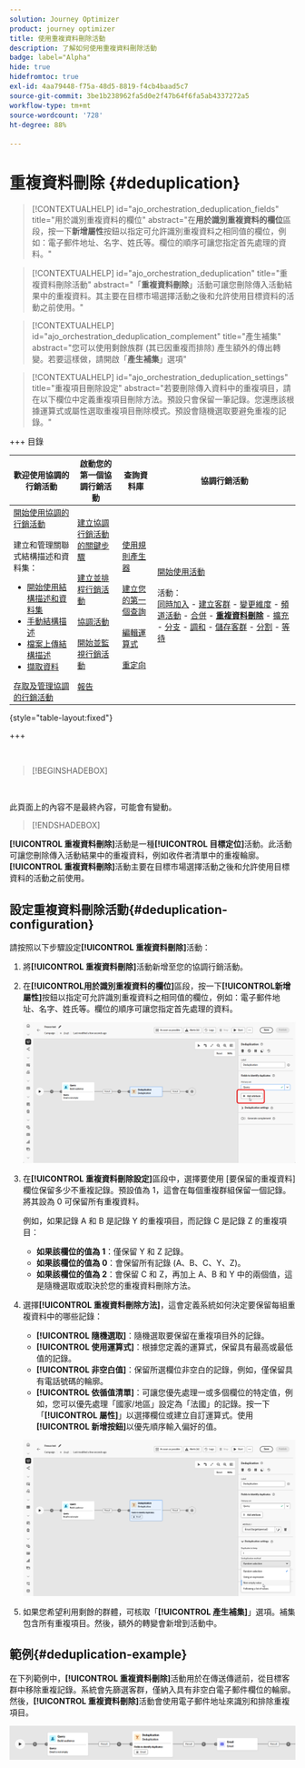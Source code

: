 ```yaml
---
solution: Journey Optimizer
product: journey optimizer
title: 使用重複資料刪除活動
description: 了解如何使用重複資料刪除活動
badge: label="Alpha"
hide: true
hidefromtoc: true
exl-id: 4aa79448-f75a-48d5-8819-f4cb4baad5c7
source-git-commit: 3be1b238962fa5d0e2f47b64f6fa5ab4337272a5
workflow-type: tm+mt
source-wordcount: '728'
ht-degree: 88%

---
```


# 重複資料刪除 {#deduplication}

>[!CONTEXTUALHELP]
>id="ajo_orchestration_deduplication_fields"
>title="用於識別重複資料的欄位"
>abstract="在&#x200B;**&#x200B;用於識別重複資料的欄位&#x200B;**&#x200B;區段，按一下&#x200B;**&#x200B;新增屬性**&#x200B;按鈕以指定可允許識別重複資料之相同值的欄位，例如：電子郵件地址、名字、姓氏等。欄位的順序可讓您指定首先處理的資料。"

>[!CONTEXTUALHELP]
>id="ajo_orchestration_deduplication"
>title="重複資料刪除活動"
>abstract="「**重複資料刪除**」活動可讓您刪除傳入活動結果中的重複資料。其主要在目標市場選擇活動之後和允許使用目標資料的活動之前使用。"

>[!CONTEXTUALHELP]
>id="ajo_orchestration_deduplication_complement"
>title="產生補集"
>abstract="您可以使用剩餘族群 (其已因重複而排除) 產生額外的傳出轉變。若要這樣做，請開啟「**產生補集**」選項"

>[!CONTEXTUALHELP]
>id="ajo_orchestration_deduplication_settings"
>title="重複項目刪除設定"
>abstract="若要刪除傳入資料中的重複項目，請在以下欄位中定義重複項目刪除方法。預設只會保留一筆記錄。您還應該根據運算式或屬性選取重複項目刪除模式。預設會隨機選取要避免重複的記錄。"


+++ 目錄

| 歡迎使用協調的行銷活動 | 啟動您的第一個協調行銷活動 | 查詢資料庫 | 協調行銷活動 |
|---|---|---|---|
| [開始使用協調的行銷活動](../gs-orchestrated-campaigns.md)<br/><br/>建立和管理關聯式結構描述和資料集：</br> <ul><li>[開始使用結構描述和資料集](../gs-schemas.md)</li><li>[手動結構描述](../manual-schema.md)</li><li>[檔案上傳結構描述](../file-upload-schema.md)</li><li>[擷取資料](../ingest-data.md)</li></ul>[存取及管理協調的行銷活動](../access-manage-orchestrated-campaigns.md) | [建立協調行銷活動的關鍵步驟](../gs-campaign-creation.md)<br/><br/>[建立並排程行銷活動](../create-orchestrated-campaign.md)<br/><br/>[協調活動](../orchestrate-activities.md)<br/><br/>[開始並監視行銷活動](../start-monitor-campaigns.md)<br/><br/>[報告](../reporting-campaigns.md) | [使用規則產生器](../orchestrated-rule-builder.md)<br/><br/>[建立您的第一個查詢](../build-query.md)<br/><br/>[編輯運算式](../edit-expressions.md)<br/><br/>[重定向](../retarget.md) | [開始使用活動](about-activities.md)<br/><br/>活動：<br/>[同時加入](and-join.md) - [建立客群](build-audience.md) - [變更維度](change-dimension.md) - [頻道活動](channels.md) - [合併](combine.md) - <b>[重複資料刪除](deduplication.md)</b> - [擴充](enrichment.md) - [分支](fork.md) - [調和](reconciliation.md) - [儲存客群](save-audience.md) - [分割](split.md) - [等待](wait.md) |

{style="table-layout:fixed"}

+++

<br/>

>[!BEGINSHADEBOX]

</br>

此頁面上的內容不是最終內容，可能會有變動。

>[!ENDSHADEBOX]

**[!UICONTROL 重複資料刪除]**&#x200B;活動是一種&#x200B;**[!UICONTROL 目標定位]**&#x200B;活動。此活動可讓您刪除傳入活動結果中的重複資料，例如收件者清單中的重複輪廓。**[!UICONTROL 重複資料刪除]**&#x200B;活動主要在目標市場選擇活動之後和允許使用目標資料的活動之前使用。

## 設定重複資料刪除活動{#deduplication-configuration}

請按照以下步驟設定&#x200B;**[!UICONTROL 重複資料刪除]**&#x200B;活動：


1. 將&#x200B;**[!UICONTROL 重複資料刪除]**&#x200B;活動新增至您的協調行銷活動。

1. 在&#x200B;**[!UICONTROL &#x200B;用於識別重複資料的欄位&#x200B;]**&#x200B;區段，按一下&#x200B;**[!UICONTROL &#x200B;新增屬性]**&#x200B;按鈕以指定可允許識別重複資料之相同值的欄位，例如：電子郵件地址、名字、姓氏等。欄位的順序可讓您指定首先處理的資料。

   ![](../assets/deduplication-1.png)

1. 在&#x200B;**[!UICONTROL 重複資料刪除設定]**&#x200B;區段中，選擇要使用 [要保留的重複資料] 欄位保留多少不重複記錄。預設值為 1，這會在每個重複群組保留一個記錄。將其設為 0 可保留所有重複資料。

   例如，如果記錄 A 和 B 是記錄 Y 的重複項目，而記錄 C 是記錄 Z 的重複項目：

   * **如果該欄位的值為 1**：僅保留 Y 和 Z 記錄。
   * **如果該欄位的值為 0**：會保留所有記錄 (A、B、C、Y、Z)。
   * **如果該欄位的值為 2**：會保留 C 和 Z，再加上 A、B 和 Y 中的兩個值，這是隨機選取或取決於您的重複資料刪除方法。

1. 選擇&#x200B;**[!UICONTROL 重複資料刪除方法]**，這會定義系統如何決定要保留每組重複資料中的哪些記錄：

   * **[!UICONTROL 隨機選取]**：隨機選取要保留在重複項目外的記錄。
   * **[!UICONTROL 使用運算式]**：根據您定義的運算式，保留具有最高或最低值的記錄。
   * **[!UICONTROL 非空白值]**：保留所選欄位非空白的記錄，例如，僅保留具有電話號碼的輪廓。
   * **[!UICONTROL 依循值清單]**：可讓您優先處理一或多個欄位的特定值，例如，您可以優先處理「國家/地區」設定為「法國」的記錄。按一下「**[!UICONTROL 屬性]**」以選擇欄位或建立自訂運算式。使用&#x200B;**[!UICONTROL 新增按鈕]**&#x200B;以優先順序輸入偏好的值。

   ![](../assets/deduplication-2.png)

1. 如果您希望利用剩餘的群體，可核取「**[!UICONTROL 產生補集]**」選項。補集包含所有重複項目。然後，額外的轉變會新增到活動中。

## 範例{#deduplication-example}

在下列範例中，**[!UICONTROL 重複資料刪除]**&#x200B;活動用於在傳送傳遞前，從目標客群中移除重複記錄。系統會先篩選客群，僅納入具有非空白電子郵件欄位的輪廓。然後，**[!UICONTROL 重複資料刪除]**&#x200B;活動會使用電子郵件地址來識別和排除重複項目。

![](../assets/deduplication-3.png)
